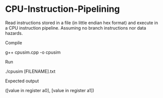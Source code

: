 # CPU-Instruction-Pipelining
Read instructions stored in a file (in little endian hex format) and execute in a
CPU instruction pipeline. Assuming no branch instructions nor data hazards.

Compile

g++ cpusim.cpp -o cpusim

Run

./cpusim [FILENAME].txt

Expected output

([value in register a0], [value in register a1])

